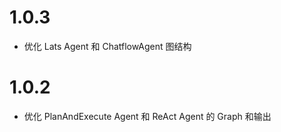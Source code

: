 # 1.0.3
* 优化 Lats Agent 和 ChatflowAgent 图结构

# 1.0.2
* 优化 PlanAndExecute Agent 和 ReAct Agent 的 Graph 和输出